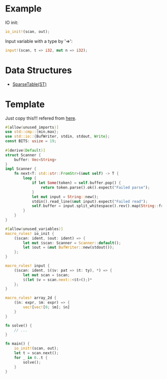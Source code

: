 # Example
IO init:  
```rust
io_init!(scan, out);
```
Input variable with a type by '=>':  
```rust
input!(scan, t => i32, mut n => i32); 
```

# Data Structures
* [SparseTable(ST)](./ST.rs)

# Template
Just copy this!!! refered from [here](https://codeforces.com/blog/entry/67391).  
```rust
#[allow(unused_imports)]
use std::cmp::{min,max};
use std::io::{BufWriter, stdin, stdout, Write};
const BITS: usize = 19;
 
#[derive(Default)]
struct Scanner {
    buffer: Vec<String>
}
impl Scanner {
    fn next<T: std::str::FromStr>(&mut self) -> T {
        loop {
            if let Some(token) = self.buffer.pop() {
                return token.parse().ok().expect("Failed parse");
            }
            let mut input = String::new();
            stdin().read_line(&mut input).expect("Failed read");
            self.buffer = input.split_whitespace().rev().map(String::from).collect();
        }
    }
}

#[allow(unused_variables)]
macro_rules! io_init {
    ($scan: ident, $out: ident) => {
        let mut $scan: Scanner = Scanner::default();
        let $out = &mut BufWriter::new(stdout());
    };
}

macro_rules! input {
    ($scan: ident, $($v: pat => $t: ty), *) => {
        let mut scan = $scan;
        $(let $v = scan.next::<$t>();)*
    };
}

macro_rules! array_2d {
    ($n: expr, $m: expr) => {
        vec![vec![0; $m]; $n]
    }
}

fn solve() {
    // ...
}

fn main() {
    io_init!(scan, out);
    let t = scan.next();
    for _ in 0..t {
        solve();
    }
}
```
